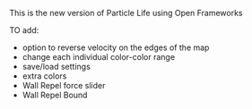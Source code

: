 This is the new version of Particle Life using Open Frameworks

TO add:
- option to reverse velocity on the edges of the map
- change each individual color-color range
- save/load settings
- extra colors
- Wall Repel force slider
- Wall Repel Bound